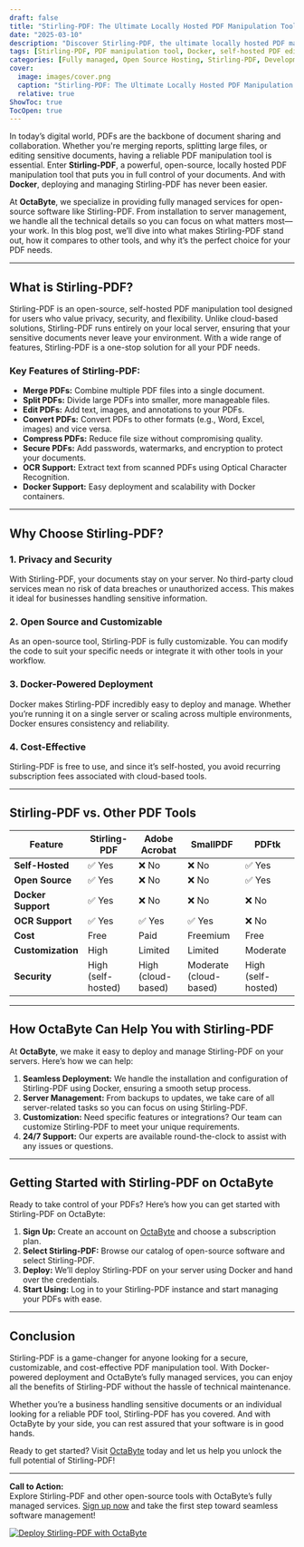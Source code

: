 ```yaml
---
draft: false
title: "Stirling-PDF: The Ultimate Locally Hosted PDF Manipulation Tool with Docker"
date: "2025-03-10"
description: "Discover Stirling-PDF, the ultimate locally hosted PDF manipulation tool powered by Docker. Learn how OctaByte can help you deploy and manage Stirling-PDF effortlessly, ensuring seamless PDF editing, merging, splitting, and more—all in a secure, self-hosted environment."
tags: [Stirling-PDF, PDF manipulation tool, Docker, self-hosted PDF editor, open source PDF software, OctaByte, managed open source services, PDF editing, PDF merging, PDF splitting, locally hosted software]
categories: [Fully managed, Open Source Hosting, Stirling-PDF, Development, Dev Tools]
cover:
  image: images/cover.png
  caption: "Stirling-PDF: The Ultimate Locally Hosted PDF Manipulation Tool with Docker"
  relative: true
ShowToc: true
TocOpen: true
---
```



In today’s digital world, PDFs are the backbone of document sharing and collaboration. Whether you're merging reports, splitting large files, or editing sensitive documents, having a reliable PDF manipulation tool is essential. Enter **Stirling-PDF**, a powerful, open-source, locally hosted PDF manipulation tool that puts you in full control of your documents. And with **Docker**, deploying and managing Stirling-PDF has never been easier.

At **OctaByte**, we specialize in providing fully managed services for open-source software like Stirling-PDF. From installation to server management, we handle all the technical details so you can focus on what matters most—your work. In this blog post, we’ll dive into what makes Stirling-PDF stand out, how it compares to other tools, and why it’s the perfect choice for your PDF needs.

---

## What is Stirling-PDF?

Stirling-PDF is an open-source, self-hosted PDF manipulation tool designed for users who value privacy, security, and flexibility. Unlike cloud-based solutions, Stirling-PDF runs entirely on your local server, ensuring that your sensitive documents never leave your environment. With a wide range of features, Stirling-PDF is a one-stop solution for all your PDF needs.

### Key Features of Stirling-PDF:
- **Merge PDFs:** Combine multiple PDF files into a single document.
- **Split PDFs:** Divide large PDFs into smaller, more manageable files.
- **Edit PDFs:** Add text, images, and annotations to your PDFs.
- **Convert PDFs:** Convert PDFs to other formats (e.g., Word, Excel, images) and vice versa.
- **Compress PDFs:** Reduce file size without compromising quality.
- **Secure PDFs:** Add passwords, watermarks, and encryption to protect your documents.
- **OCR Support:** Extract text from scanned PDFs using Optical Character Recognition.
- **Docker Support:** Easy deployment and scalability with Docker containers.

---

## Why Choose Stirling-PDF?

### 1. **Privacy and Security**
With Stirling-PDF, your documents stay on your server. No third-party cloud services mean no risk of data breaches or unauthorized access. This makes it ideal for businesses handling sensitive information.

### 2. **Open Source and Customizable**
As an open-source tool, Stirling-PDF is fully customizable. You can modify the code to suit your specific needs or integrate it with other tools in your workflow.

### 3. **Docker-Powered Deployment**
Docker makes Stirling-PDF incredibly easy to deploy and manage. Whether you’re running it on a single server or scaling across multiple environments, Docker ensures consistency and reliability.

### 4. **Cost-Effective**
Stirling-PDF is free to use, and since it’s self-hosted, you avoid recurring subscription fees associated with cloud-based tools.

---

## Stirling-PDF vs. Other PDF Tools

| Feature                | Stirling-PDF           | Adobe Acrobat         | SmallPDF              | PDFtk                 |
|------------------------|------------------------|-----------------------|-----------------------|-----------------------|
| **Self-Hosted**        | ✅ Yes                 | ❌ No                 | ❌ No                 | ✅ Yes                |
| **Open Source**        | ✅ Yes                 | ❌ No                 | ❌ No                 | ✅ Yes                |
| **Docker Support**     | ✅ Yes                 | ❌ No                 | ❌ No                 | ❌ No                 |
| **OCR Support**        | ✅ Yes                 | ✅ Yes                | ✅ Yes                | ❌ No                 |
| **Cost**               | Free                   | Paid                  | Freemium              | Free                  |
| **Customization**      | High                   | Limited               | Limited               | Moderate              |
| **Security**           | High (self-hosted)     | High (cloud-based)    | Moderate (cloud-based)| High (self-hosted)    |

---

## How OctaByte Can Help You with Stirling-PDF

At **OctaByte**, we make it easy to deploy and manage Stirling-PDF on your servers. Here’s how we can help:

1. **Seamless Deployment:** We handle the installation and configuration of Stirling-PDF using Docker, ensuring a smooth setup process.
2. **Server Management:** From backups to updates, we take care of all server-related tasks so you can focus on using Stirling-PDF.
3. **Customization:** Need specific features or integrations? Our team can customize Stirling-PDF to meet your unique requirements.
4. **24/7 Support:** Our experts are available round-the-clock to assist with any issues or questions.

---

## Getting Started with Stirling-PDF on OctaByte

Ready to take control of your PDFs? Here’s how you can get started with Stirling-PDF on OctaByte:

1. **Sign Up:** Create an account on [OctaByte](https://octabyte.io) and choose a subscription plan.
2. **Select Stirling-PDF:** Browse our catalog of open-source software and select Stirling-PDF.
3. **Deploy:** We’ll deploy Stirling-PDF on your server using Docker and hand over the credentials.
4. **Start Using:** Log in to your Stirling-PDF instance and start managing your PDFs with ease.

---

## Conclusion

Stirling-PDF is a game-changer for anyone looking for a secure, customizable, and cost-effective PDF manipulation tool. With Docker-powered deployment and OctaByte’s fully managed services, you can enjoy all the benefits of Stirling-PDF without the hassle of technical maintenance.

Whether you’re a business handling sensitive documents or an individual looking for a reliable PDF tool, Stirling-PDF has you covered. And with OctaByte by your side, you can rest assured that your software is in good hands.

Ready to get started? Visit [OctaByte](https://octabyte.io) today and let us help you unlock the full potential of Stirling-PDF!

---

**Call to Action:**  
Explore Stirling-PDF and other open-source tools with OctaByte’s fully managed services. [Sign up now](https://octabyte.io) and take the first step toward seamless software management!

[![Deploy Stirling-PDF with OctaByte](/images/deploy-on-octabyte.png)](https://octabyte.io/fully-managed-open-source-services/development/dev-tools/stirling-pdf)
